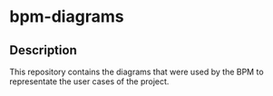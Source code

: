 # bpm-diagrams

## Description

This repository contains the diagrams that were used by the BPM to representate the user cases of the project.
